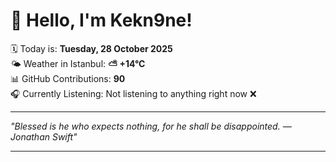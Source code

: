 # 👋 Hello, I'm Kekn9ne!

🗓️ Today is: **Tuesday, 28 October 2025**  
🌤️ Weather in Istanbul: **⛅️  +14°C**  
📊 GitHub Contributions: **90**  
🎧 Currently Listening: Not listening to anything right now ❌

---

_"Blessed is he who expects nothing, for he shall be disappointed. — *Jonathan Swift*"_

---
